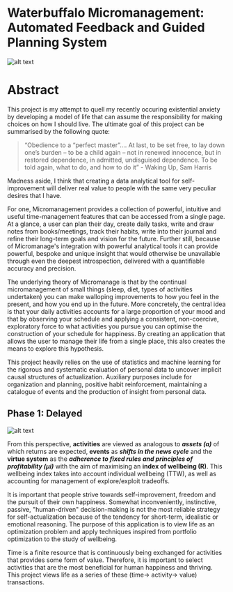 # Waterbuffalo Micromanagement: Automated Feedback and Guided Planning System 

![alt text](https://github.com/waterbuffalo13/Waterbuffalo-Micromanagement/blob/master/screenshot-gif.gif)

# Abstract
This project is my attempt to quell my recently occuring existential anxiety by developing a model of life that can assume the responsibility for making choices on how I should live. The ultimate goal of this project can be summarised by the following quote:

>“Obedience to a “perfect master”.... At last, to be set free, to lay down one’s burden – to be a child again – not in renewed innocence, but in restored dependence, in admitted, undisguised dependence. To be told again, what to do, and how to do it” - Waking Up, Sam Harris 


Madness aside, I think that creating a data analytical tool for self-improvement will deliver real value to people with the same very peculiar desires that I have. 

For one, Micromanagement provides a collection of powerful, intuitive and useful time-management features that can be accessed from a single page. At a glance, a user can plan their day, create daily tasks, write and draw notes from books/meetings, track their habits, write into their journal and refine their long-term goals and vision for the future. Further still, because of Micromanage's integration with powerful analytical tools it  can provide powerful, bespoke and unique insight that would otherwise be unavailable through even the deepest introspection, delivered with a quantifiable accuracy and precision.

The underlying theory of Micromanage is that by the continual micromanagement of small things (sleep, diet, types of activities undertaken) you can make walloping improvements to how you feel in the present, and how you end up in the future. More concretely, the central idea is that your daily activities accounts for a large proportion of your mood and that by observing your schedule and applying a consistent, non-coercive, exploratory force to what activities you pursue you can optimise the construction of your schedule for happiness. By creating an application that allows the user to manage their life from a single place, this also creates the means to explore this hypothesis.

This project  heavily relies on the use of statistics and machine learning for the rigorous and systematic evaluation of personal data to uncover implicit causal structures of actualization. Auxiliary purposes include for organization and planning, positive habit reinforcement, maintaining a catalogue of events and the production of insight from personal data.

## Phase 1: Delayed
![alt text](https://github.com/waterbuffalo13/Waterbuffalo-Micromanagement/blob/master/misc_image/er_diagram.png)


From this perspective, **activities** are viewed as analogous to ***assets (a)*** of which returns are expected, **events** as ***shifts in the news cycle*** and the **virtue system** as the ***adherence to fixed rules and principles of profitability (μi)*** with the aim of maximising an **index of wellbeing (R)**. This wellbeing index takes into account individual wellbeing (TTW), as well as accounting for management of explore/exploit tradeoffs.

It is important that people strive towards self-improvement, freedom and the pursuit of their own happiness. Somewhat inconveniently, instinctive, passive, "human-driven" decision-making is not the most reliable strategy for self-actualization because of the tendency for short-term, idealistic or emotional reasoning. The purpose of this application is to view life as an optimization problem and apply techniques inspired from portfolio optimization to the study of wellbeing. 

Time is a finite resource that is continuously being exchanged for activities that provides some form of value. Therefore, it is important to select activities that are the most beneficial for human happiness and thriving. This project views life as a series of these (time-> activity-> value) transactions.


